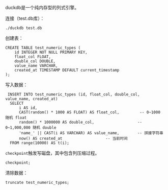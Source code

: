 duckdb是一个纯内存型的列式引擎。

连接（test.db库）：
```
./duckdb test.db
```
创建表：
```
CREATE TABLE test_numeric_types (
    id INTEGER NOT NULL PRIMARY KEY,
    float_col FLOAT,
    double_col DOUBLE,
    value_name VARCHAR,
    created_at TIMESTAMP DEFAULT current_timestamp
);
```

写入数据：
```
 INSERT INTO test_numeric_types (id, float_col, double_col, value_name, created_at)
  SELECT
      i AS id,
      CAST(random() * 1000 AS FLOAT) AS float_col,         -- 0~1000 随机 float
      random() * 1000000 AS double_col,                   -- 0~1,000,000 随机 double
      'name_' || CAST(i AS VARCHAR) AS value_name,        -- 拼接字符串
      now() AS created_at                   -- 当前时间
  FROM range(10000) AS t(i);  
```

`checkpoint`触发写磁盘，其中包含列压缩过程。
```
checkpoint;
```
清除数据：
```
truncate test_numeric_types;
```
